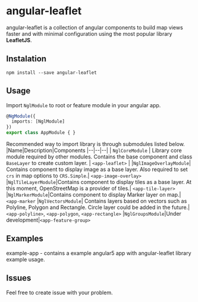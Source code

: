 # angular-leaflet
angular-leaflet is a collection of angular components to build map views faster and with minimal configuration using the most popular library **LeafletJS**.
## Instalation
```
npm install --save angular-leaflet
```
## Usage
Import `NglModule` to root or feature module in your angular app.
```typescript
@NgModule({ 
  imports: [NglModule]
})  
export class AppModule { }
```
Recommended way to import library is through submodules listed below.
|Name|Description|Components
|--|--|--|
| `NglCoreModule` | Library core module required by other modules. Contains the base component and class `BaseLayer` to create custom layer. | `<app-leaflet>` |
|`NglImageOverlayModule`| Contains component to display image as a base layer. Also required to set `crs` in map options to `CRS.Simple`.| `<app-image-overlay>`
|`NglTileLayerModule`|Contains component to display tiles as a base layer. At this moment, OpenStreetMap is a provider of tiles.| `<app-tile-layer>`
|`NglMarkerModule`|Contains component to display Marker layer on map.|`<app-marker`
|`NglVectorsModule`| Contains layers based on vectors such as Polyline, Polygon and Rectangle. Circle layer could be added in the future.|`<app-polyline>`, `<app-polygon`, `<app-rectangle>`
|`NglGroupsModule`|Under development|`<app-feature-group>`

## Examples
example-app - contains a example angular5 app with angular-leaflet library example usage.

## Issues
Feel free to create issue with your problem.
